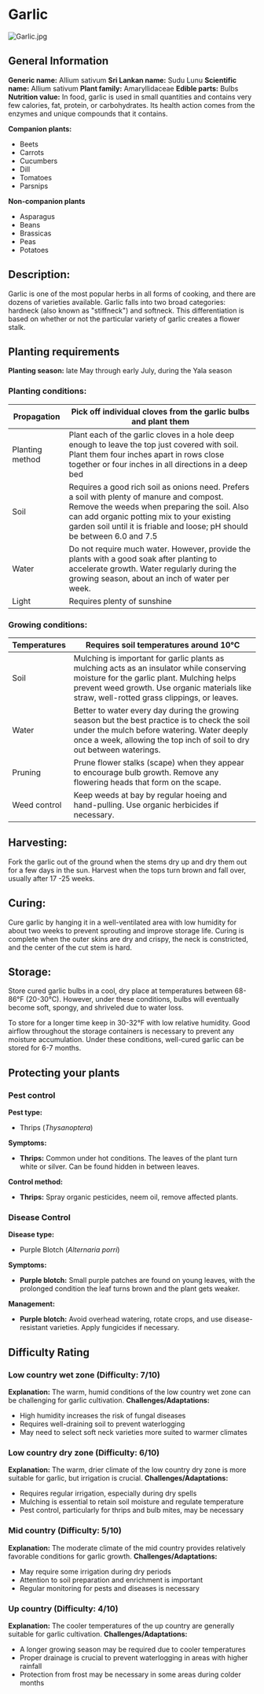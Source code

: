 # Garlic
![Garlic.jpg](../../assets/images/Garlic.jpg "Luis Miguel Bugallo Sánchez (Lmbuga), CC BY-SA 3.0 <https://creativecommons.org/licenses/by-sa/3.0>, via Wikimedia Commons")

## General Information
**Generic name:** Allium sativum
**Sri Lankan name:** Sudu Lunu
**Scientific name:** Allium sativum
**Plant family:** Amaryllidaceae
**Edible parts:** Bulbs
**Nutrition value:** In food, garlic is used in small quantities and contains very few calories, fat, protein, or carbohydrates. Its health action comes from the enzymes and unique compounds that it contains.

**Companion plants:**
- Beets
- Carrots
- Cucumbers
- Dill
- Tomatoes
- Parsnips
  
**Non-companion plants**
- Asparagus
- Beans
- Brassicas
- Peas
- Potatoes

## Description:
Garlic is one of the most popular herbs in all forms of cooking, and there are dozens of varieties available. Garlic falls into two broad categories: hardneck (also known as "stiffneck") and softneck. This differentiation is based on whether or not the particular variety of garlic creates a flower stalk.

## Planting requirements
**Planting season:** <update>late May through early July, during the Yala season</update>

### Planting conditions:
| Propagation | Pick off individual cloves from the garlic bulbs and plant them |
|----|----|
| Planting method | Plant each of the garlic cloves in a hole deep enough to leave the top just covered with soil. Plant them four inches apart in rows close together or four inches in all directions in a deep bed |
| Soil | Requires a good rich soil as onions need. Prefers a soil with plenty of manure and compost. Remove the weeds when preparing the soil. Also can add organic potting mix to your existing garden soil until it is friable and loose; pH should be between 6.0 and 7.5 |
| Water | Do not require much water. However, provide the plants with a good soak after planting to accelerate growth. Water regularly during the growing season, about an inch of water per week. |
| Light | Requires plenty of sunshine |

### Growing conditions:

| Temperatures | Requires soil temperatures around 10°C |
|----|----|
| Soil | Mulching is important for garlic plants as mulching acts as an insulator while conserving moisture for the garlic plant. Mulching helps prevent weed growth. Use organic materials like straw, well-rotted grass clippings, or leaves. |
| Water | Better to water every day during the growing season but the best practice is to check the soil under the mulch before watering. Water deeply once a week, allowing the top inch of soil to dry out between waterings. |
| Pruning | Prune flower stalks (scape) when they appear to encourage bulb growth. Remove any flowering heads that form on the scape. |
| Weed control | Keep weeds at bay by regular hoeing and hand-pulling. Use organic herbicides if necessary. |

## Harvesting:
Fork the garlic out of the ground when the stems dry up and dry them out for a few days in the sun. Harvest when the tops turn brown and fall over, usually after 17 -25 weeks.

## Curing:
Cure garlic by hanging it in a well-ventilated area with low humidity for about two weeks to prevent sprouting and improve storage life. Curing is complete when the outer skins are dry and crispy, the neck is constricted, and the center of the cut stem is hard.

## Storage: 
Store cured garlic bulbs in a cool, dry place at temperatures between 68-86°F (20-30°C). However, under these conditions, bulbs will eventually become soft, spongy, and shriveled due to water loss. 

To store for a longer time keep in 30-32°F with low relative humidity. Good airflow throughout the storage containers is necessary to prevent any moisture accumulation. Under these conditions, well-cured garlic can be stored for 6-7 months.

## Protecting your plants
### Pest control
**Pest type:** 
- Thrips (_Thysanoptera_)

**Symptoms:** 
- **Thrips:** Common under hot conditions. The leaves of the plant turn white or silver. Can be found hidden in between leaves. 

**Control method:** 
- **Thrips:** Spray organic pesticides, neem oil, remove affected plants. 

### Disease Control
**Disease type:** 
- Purple Blotch (_Alternaria porri_)

**Symptoms:**
- **Purple blotch:** Small purple patches are found on young leaves, with the prolonged condition the leaf turns brown and the plant gets weaker.

**Management:** 
- **Purple blotch:** Avoid overhead watering, rotate crops, and use disease-resistant varieties. Apply fungicides if necessary.

## Difficulty Rating
### Low country wet zone (Difficulty: 7/10)
**Explanation:** The warm, humid conditions of the low country wet zone can be challenging for garlic cultivation.
**Challenges/Adaptations:**
- High humidity increases the risk of fungal diseases
- Requires well-draining soil to prevent waterlogging
- May need to select soft neck varieties more suited to warmer climates

### Low country dry zone (Difficulty: 6/10)
**Explanation:** The warm, drier climate of the low country dry zone is more suitable for garlic, but irrigation is crucial.
**Challenges/Adaptations:**
- Requires regular irrigation, especially during dry spells
- Mulching is essential to retain soil moisture and regulate temperature
- Pest control, particularly for thrips and bulb mites, may be necessary

### Mid country (Difficulty: 5/10)
**Explanation:** The moderate climate of the mid country provides relatively favorable conditions for garlic growth.
**Challenges/Adaptations:**
- May require some irrigation during dry periods
- Attention to soil preparation and enrichment is important
- Regular monitoring for pests and diseases is necessary

### Up country (Difficulty: 4/10)
**Explanation:** The cooler temperatures of the up country are generally suitable for garlic cultivation.
**Challenges/Adaptations:**
- A longer growing season may be required due to cooler temperatures
- Proper drainage is crucial to prevent waterlogging in areas with higher rainfall
- Protection from frost may be necessary in some areas during colder months
